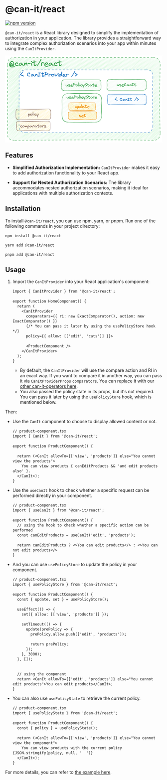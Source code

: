 # @can-it/react

[![npm version](https://img.shields.io/npm/v/@can-it/react.svg?style=flat-square)](https://www.npmjs.org/package/@can-it/react)

`@can-it/react` is a React library designed to simplify the implementation of authorization in your application. The library provides a straightforward way to integrate complex authorization scenarios into your app within minutes using the `CanItProvider`.

<div style="width: 100%; display: flex; justify-content: center;">
  <img  src="../../assets/react.png" width="600px" caption="Overview">
</div>

## Features

- **Simplified Authorization Implementation:** `CanItProvider` makes it easy to add authorization functionality to your React app.

- **Support for Nested Authorization Scenarios:** The library accommodates nested authorization scenarios, making it ideal for applications with multiple authorization contexts.

## Installation

To install `@can-it/react`, you can use npm, yarn, or pnpm. Run one of the following commands in your project directory:

```shell
npm install @can-it/react
```

```shell
yarn add @can-it/react
```

```shell
pnpm add @can-it/react
```

## Usage

1. Import the `CanItProvider` into your React application's component:

    ```tsx
    import { CanItProvider } from '@can-it/react';

    export function HomeComponent() {
      return (
        <CanItProvider
          comparators={{ ri: new ExactComparator(), action: new ExactComparator() }}
          {/* You can pass it later by using the usePolicyStore hook */}
          policy={{ allow: [['edit', 'cats']] }}>

          <ProductComponent />
        </CanItProvider>
      );
    }
    ```

    - By default, the `CanItProvider` will use the compare action and RI in an exact way. If you want to compare it in another way, you can pass it via `CanItProviderProps` `comparators`. You can replace it with our [other can-it-operators here](https://www.npmjs.com/search?q=keywords:can-it-operators).
    - You also passed the policy state in its props, but it's not required. You can pass it later by using the `usePolicyStore` hook, which is mentioned below.

Then:

- Use the `CanIt` component to choose to display allowed content or not.

    ```tsx
    // product-component.tsx
    import { CanIt } from '@can-it/react';

    export function ProductComponent() {

      return (<CanIt allowTo={['view', 'products']} else="You cannot view the products">
        You can view products { canEditProducts && 'and edit products also' }.
      </CanIt>);
    }
    ```

- Use the `useCanIt` hook to check whether a specific request can be performed directly in your component.

    ```tsx
    // product-component.tsx
    import { useCanIt } from '@can-it/react';

    export function ProductComponent() {
      // using the hook to check whether a specific action can be performed
      const canEditProducts = useCanIt('edit', 'products');

      return canEditProducts ? <>You can edit products</> : <>You can not edit products</>
    }
    ```

- And you can use `usePolicyStore` to update the policy in your component.

    ```tsx
    // product-component.tsx
    import { usePolicyStore } from '@can-it/react';

    export function ProductComponent() {
      const { update, set } = usePolicyStore();

      useEffect(() => {
        set({ allow: [['view', 'products']] });

        setTimeout(() => {
          update(prePolicy => {
            prePolicy.allow.push(['edit', 'products']);

            return prePolicy;
          });
        }, 3000);
      }, []);


      // using the component
      return <CanIt allowTo={['edit', 'products']} else="You cannot edit products">You can edit products</CanIt>;
    }
    ```

- You can also use `usePolicyState` to retrieve the current policy.

    ```tsx
    // product-component.tsx
    import { usePolicyState } from '@can-it/react';

    export function ProductComponent() {
      const { policy } = usePolicyState();

      return (<CanIt allowTo={['view', 'products']} else="You cannot view the component">
        You can view products with the current policy {JSON.stringify(policy, null, '  ')}
      </CanIt>);
    }
    ```

For more details, you can refer to [the example here](https://github.com/can-it/examples/tree/main/apps/react).
